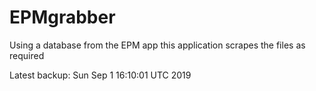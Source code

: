 # EPMgrabber
Using a database from the EPM app this application scrapes the files as required


Latest backup: Sun Sep 1 16:10:01 UTC 2019
